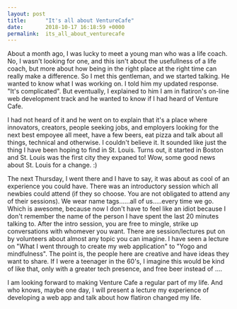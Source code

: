 ```yaml
---
layout: post
title:      "It's all about VentureCafe"
date:       2018-10-17 16:18:59 +0000
permalink:  its_all_about_venturecafe
---
```



About a month ago, I was lucky to meet a young man who was a life coach.  No, I wasn't looking for one, and this isn't about the usefullness of a life coach, but more about how being in the right place at the right time can really make a difference.  So I met this gentleman, and we started talking.  He wanted to know what I was working on.  I told him my updated response.  "It's complicated".  But eventually, I explained to him I am in flatiron's on-line web development track and he wanted to know if I had heard of Venture Cafe.  

I had not heard of it and he went on to explain that it's a place where innovators, creators, people seeking jobs, and employers looking for the next best empoyee all meet, have a few beers, eat pizza and talk about all things, technical and otherwise.  I couldn't believe it.  It sounded like just the thing I have been hoping to find in St. Louis.  Turns out, it started in Boston and St. Louis was the first city they expaned to!  Wow, some good news about St. Louis for a change. :)  

The next Thursday, I went there and I have to say, it was about as cool of an experience you could have.  There was an introductory session which all newbies could attend (if they so choose.  You are not obligated to attend any of their sessions).  We wear name tags......all of us.....every time we go.  Which is awesome, because now I don't have to feel like an idiot because I don't remember the name of the person I have spent the last 20 minutes talking to.  After the intro session, you are free to mingle, strike up conversations with whomever you want.  There are session/lectures put on by volunteers about almost any topic you can imagine.  I have seen a lecture on "What I went through to create my web application" to "Yogo and mindfulness".  The point is, the people here are creative and have ideas they want to share.  If I were a teenager in the 60's, I imagine this would be kind of like that, only with a greater tech presence, and free beer instead of ....

I am looking forward to making Venture Cafe a regular part of my life.  And who knows, maybe one day, I will present a lecture my experience of developing a web app and talk about how flatiron changed my life.  
